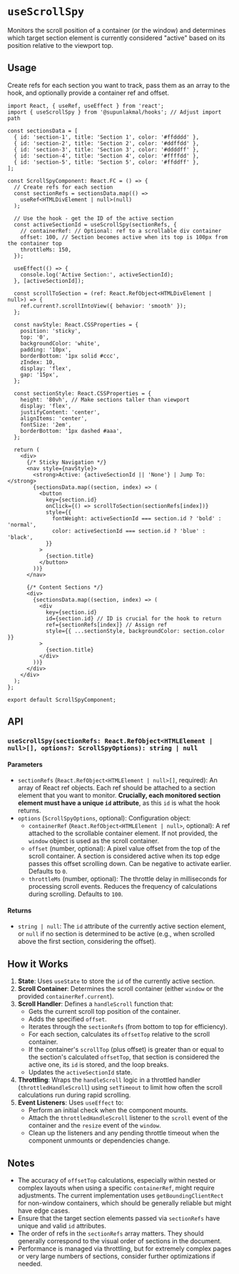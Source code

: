 # `useScrollSpy`

Monitors the scroll position of a container (or the window) and determines which target section element is currently considered "active" based on its position relative to the viewport top.

## Usage

Create refs for each section you want to track, pass them as an array to the hook, and optionally provide a container ref and offset.

```tsx
import React, { useRef, useEffect } from 'react';
import { useScrollSpy } from '@supunlakmal/hooks'; // Adjust import path

const sectionsData = [
  { id: 'section-1', title: 'Section 1', color: '#ffdddd' },
  { id: 'section-2', title: 'Section 2', color: '#ddffdd' },
  { id: 'section-3', title: 'Section 3', color: '#ddddff' },
  { id: 'section-4', title: 'Section 4', color: '#ffffdd' },
  { id: 'section-5', title: 'Section 5', color: '#ffddff' },
];

const ScrollSpyComponent: React.FC = () => {
  // Create refs for each section
  const sectionRefs = sectionsData.map(() =>
    useRef<HTMLDivElement | null>(null)
  );

  // Use the hook - get the ID of the active section
  const activeSectionId = useScrollSpy(sectionRefs, {
    // containerRef: // Optional: ref to a scrollable div container
    offset: 100, // Section becomes active when its top is 100px from the container top
    throttleMs: 150,
  });

  useEffect(() => {
    console.log('Active Section:', activeSectionId);
  }, [activeSectionId]);

  const scrollToSection = (ref: React.RefObject<HTMLDivElement | null>) => {
    ref.current?.scrollIntoView({ behavior: 'smooth' });
  };

  const navStyle: React.CSSProperties = {
    position: 'sticky',
    top: '0',
    backgroundColor: 'white',
    padding: '10px',
    borderBottom: '1px solid #ccc',
    zIndex: 10,
    display: 'flex',
    gap: '15px',
  };

  const sectionStyle: React.CSSProperties = {
    height: '80vh', // Make sections taller than viewport
    display: 'flex',
    justifyContent: 'center',
    alignItems: 'center',
    fontSize: '2em',
    borderBottom: '1px dashed #aaa',
  };

  return (
    <div>
      {/* Sticky Navigation */}
      <nav style={navStyle}>
        <strong>Active: {activeSectionId || 'None'} | Jump To:</strong>
        {sectionsData.map((section, index) => (
          <button
            key={section.id}
            onClick={() => scrollToSection(sectionRefs[index])}
            style={{
              fontWeight: activeSectionId === section.id ? 'bold' : 'normal',
              color: activeSectionId === section.id ? 'blue' : 'black',
            }}
          >
            {section.title}
          </button>
        ))}
      </nav>

      {/* Content Sections */}
      <div>
        {sectionsData.map((section, index) => (
          <div
            key={section.id}
            id={section.id} // ID is crucial for the hook to return
            ref={sectionRefs[index]} // Assign ref
            style={{ ...sectionStyle, backgroundColor: section.color }}
          >
            {section.title}
          </div>
        ))}
      </div>
    </div>
  );
};

export default ScrollSpyComponent;
```

## API

### `useScrollSpy(sectionRefs: React.RefObject<HTMLElement | null>[], options?: ScrollSpyOptions): string | null`

#### Parameters

- `sectionRefs` (`React.RefObject<HTMLElement | null>[]`, required): An array of React ref objects. Each ref should be attached to a section element that you want to monitor. **Crucially, each monitored section element must have a unique `id` attribute**, as this `id` is what the hook returns.
- `options` (`ScrollSpyOptions`, optional): Configuration object:
  - `containerRef` (`React.RefObject<HTMLElement | null>`, optional): A ref attached to the scrollable container element. If not provided, the `window` object is used as the scroll container.
  - `offset` (number, optional): A pixel value offset from the top of the scroll container. A section is considered active when its top edge passes this offset scrolling down. Can be negative to activate earlier. Defaults to `0`.
  - `throttleMs` (number, optional): The throttle delay in milliseconds for processing scroll events. Reduces the frequency of calculations during scrolling. Defaults to `100`.

#### Returns

- `string | null`: The `id` attribute of the currently active section element, or `null` if no section is determined to be active (e.g., when scrolled above the first section, considering the offset).

## How it Works

1.  **State**: Uses `useState` to store the `id` of the currently active section.
2.  **Scroll Container**: Determines the scroll container (either `window` or the provided `containerRef.current`).
3.  **Scroll Handler**: Defines a `handleScroll` function that:
    - Gets the current scroll top position of the container.
    - Adds the specified `offset`.
    - Iterates through the `sectionRefs` (from bottom to top for efficiency).
    - For each section, calculates its `offsetTop` relative to the scroll container.
    - If the container's `scrollTop` (plus offset) is greater than or equal to the section's calculated `offsetTop`, that section is considered the active one, its `id` is stored, and the loop breaks.
    - Updates the `activeSectionId` state.
4.  **Throttling**: Wraps the `handleScroll` logic in a throttled handler (`throttledHandleScroll`) using `setTimeout` to limit how often the scroll calculations run during rapid scrolling.
5.  **Event Listeners**: Uses `useEffect` to:
    - Perform an initial check when the component mounts.
    - Attach the `throttledHandleScroll` listener to the `scroll` event of the container and the `resize` event of the `window`.
    - Clean up the listeners and any pending throttle timeout when the component unmounts or dependencies change.

## Notes

- The accuracy of `offsetTop` calculations, especially within nested or complex layouts when using a specific `containerRef`, might require adjustments. The current implementation uses `getBoundingClientRect` for non-window containers, which should be generally reliable but might have edge cases.
- Ensure that the target section elements passed via `sectionRefs` have unique and valid `id` attributes.
- The order of refs in the `sectionRefs` array matters. They should generally correspond to the visual order of sections in the document.
- Performance is managed via throttling, but for extremely complex pages or very large numbers of sections, consider further optimizations if needed.
